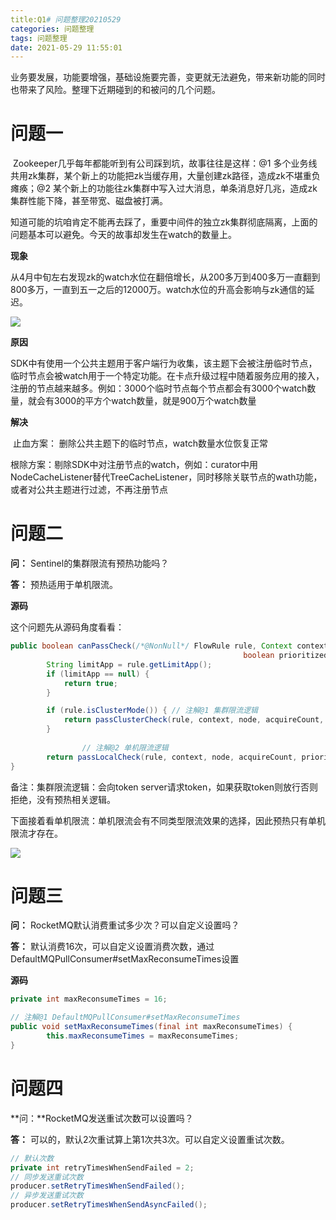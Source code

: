 ```yaml
---
title:Q1# 问题整理20210529
categories: 问题整理
tags: 问题整理
date: 2021-05-29 11:55:01
---
```




业务要发展，功能要增强，基础设施要完善，变更就无法避免，带来新功能的同时也带来了风险。整理下近期碰到的和被问的几个问题。



# 问题一

​		Zookeeper几乎每年都能听到有公司踩到坑，故事往往是这样：@1 多个业务线共用zk集群，某个新上的功能把zk当缓存用，大量创建zk路径，造成zk不堪重负瘫痪；@2 某个新上的功能往zk集群中写入过大消息，单条消息好几兆，造成zk集群性能下降，甚至带宽、磁盘被打满。

​		知道可能的坑咱肯定不能再去踩了，重要中间件的独立zk集群彻底隔离，上面的问题基本可以避免。今天的故事却发生在watch的数量上。



**现象** 

​		从4月中旬左右发现zk的watch水位在翻倍增长，从200多万到400多万一直翻到800多万，一直到五一之后的12000万。watch水位的升高会影响与zk通信的延迟。

![](https://gitee.com/laoliangcode/md-picture/raw/master/img/20210529114757.png)



**原因** 

​	SDK中有使用一个公共主题用于客户端行为收集，该主题下会被注册临时节点，临时节点会被watch用于一个特定功能。在卡点升级过程中随着服务应用的接入，注册的节点越来越多。例如：3000个临时节点每个节点都会有3000个watch数量，就会有3000的平方个watch数量，就是900万个watch数量



**解决** 

​	止血方案： 删除公共主题下的临时节点，watch数量水位恢复正常

​	根除方案：剔除SDK中对注册节点的watch，例如：curator中用NodeCacheListener替代TreeCacheListener，同时移除关联节点的wath功能，或者对公共主题进行过滤，不再注册节点





# 问题二




**问：** Sentinel的集群限流有预热功能吗？

**答：** 预热适用于单机限流。



**源码** 

这个问题先从源码角度看看：

```java
public boolean canPassCheck(/*@NonNull*/ FlowRule rule, Context context, DefaultNode node, int acquireCount,
                                                    boolean prioritized) {
        String limitApp = rule.getLimitApp();
        if (limitApp == null) {
            return true;
        }

        if (rule.isClusterMode()) { // 注解@1 集群限流逻辑
            return passClusterCheck(rule, context, node, acquireCount, prioritized);
        }
  
				// 注解@2 单机限流逻辑
        return passLocalCheck(rule, context, node, acquireCount, prioritized);
}
```

备注：集群限流逻辑：会向token server请求token，如果获取token则放行否则拒绝，没有预热相关逻辑。

下面接着看单机限流：单机限流会有不同类型限流效果的选择，因此预热只有单机限流才存在。

![](https://gitee.com/laoliangcode/md-picture/raw/master/img/20210529181440.png)





# 问题三

**问：** RocketMQ默认消费重试多少次？可以自定义设置吗？

**答：** 默认消费16次，可以自定义设置消费次数，通过DefaultMQPullConsumer#setMaxReconsumeTimes设置



**源码**

```java
private int maxReconsumeTimes = 16;

// 注解@1 DefaultMQPullConsumer#setMaxReconsumeTimes
public void setMaxReconsumeTimes(final int maxReconsumeTimes) {
        this.maxReconsumeTimes = maxReconsumeTimes;
}
```





# 问题四

**问：**RocketMQ发送重试次数可以设置吗？

**答：** 可以的，默认2次重试算上第1次共3次。可以自定义设置重试次数。

```java
// 默认次数
private int retryTimesWhenSendFailed = 2;
// 同步发送重试次数
producer.setRetryTimesWhenSendFailed();
// 异步发送重试次数
producer.setRetryTimesWhenSendAsyncFailed();
```













































